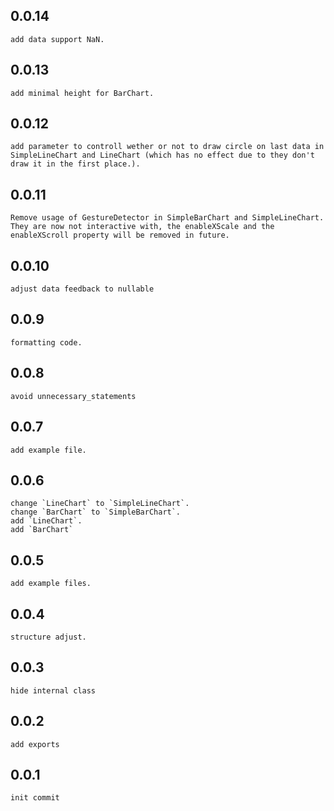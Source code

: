 ## 0.0.14
    add data support NaN.

## 0.0.13
    add minimal height for BarChart.

## 0.0.12
    add parameter to controll wether or not to draw circle on last data in SimpleLineChart and LineChart (which has no effect due to they don't draw it in the first place.).

## 0.0.11
    Remove usage of GestureDetector in SimpleBarChart and SimpleLineChart. They are now not interactive with, the enableXScale and the enableXScroll property will be removed in future.

## 0.0.10
    adjust data feedback to nullable
## 0.0.9 
    formatting code.
## 0.0.8
    avoid unnecessary_statements

## 0.0.7
    add example file.

## 0.0.6
    change `LineChart` to `SimpleLineChart`.
    change `BarChart` to `SimpleBarChart`.
    add `LineChart`.
    add `BarChart`


## 0.0.5
    add example files.
## 0.0.4
    structure adjust.

## 0.0.3
    hide internal class

## 0.0.2
    add exports

## 0.0.1
    init commit
